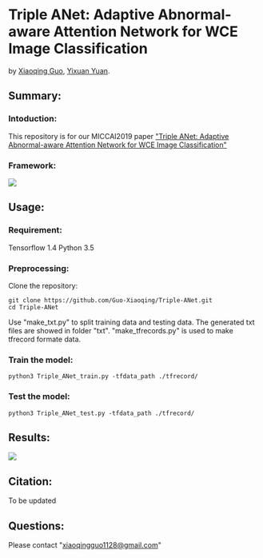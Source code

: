 # Triple ANet: Adaptive Abnormal-aware Attention Network for WCE Image Classification

by [Xiaoqing Guo](https://guo-xiaoqing.github.io/), [Yixuan Yuan](http://www.ee.cityu.edu.hk/~yxyuan/people/people.htm).

## Summary:
### Intoduction:
This repository is for our MICCAI2019 paper ["Triple ANet: Adaptive Abnormal-aware Attention Network for WCE Image Classification"]()
### Framework:
![](https://github.com/Guo-Xiaoqing/Triple-ANet/raw/master/image/framework.png)

## Usage:
### Requirement:
Tensorflow 1.4
Python 3.5

### Preprocessing:
Clone the repository:
```
git clone https://github.com/Guo-Xiaoqing/Triple-ANet.git
cd Triple-ANet
```
Use "make_txt.py" to split training data and testing data. The generated txt files are showed in folder "txt".
"make_tfrecords.py" is used to make tfrecord formate data.

### Train the model: 
```
python3 Triple_ANet_train.py -tfdata_path ./tfrecord/
```

### Test the model: 
```
python3 Triple_ANet_test.py -tfdata_path ./tfrecord/
```
## Results:
![](https://github.com/Guo-Xiaoqing/Triple-ANet/raw/master/image/result.png)

## Citation:
To be updated

## Questions:
Please contact "xiaoqingguo1128@gmail.com" 
